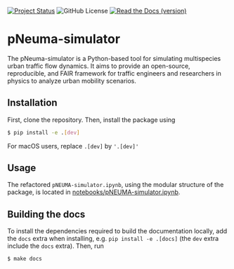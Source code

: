 
[![Project Status](https://img.shields.io/badge/status-under%20development-yellow)](https://github.com/EPFL-ENAC/pNeuma-simulator)
![GitHub License](https://img.shields.io/github/license/EPFL-ENAC/LUTS-pneuma-simulator)
[![Read the Docs (version)](https://img.shields.io/readthedocs/pneuma-simulator/main)](https://pneuma-simulator.readthedocs.io/en/main/)

# pNeuma-simulator

The pNeuma-simulator is a Python-based tool for simulating multispecies urban traffic flow dynamics. It aims to provide an open-source, reproducible, and FAIR framework for traffic engineers and researchers in physics to analyze urban mobility scenarios.

## Installation

First, clone the repository. Then, install the package using

```bash
$ pip install -e .[dev]
```

For macOS users, replace `.[dev]` by `'.[dev]'`

## Usage

The refactored `pNEUMA-simulator.ipynb`, using the modular structure of the package, is located in [notebooks/pNEUMA-simulator.ipynb](notebooks/pNEUMA-simulator.ipynb).

## Building the docs

To install the dependencies required to build the documentation locally, add the `docs` extra when installing, e.g. `pip install -e .[docs]` (the `dev` extra include the `docs` extra). Then, run

```bash
$ make docs
```
